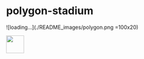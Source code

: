 # polygon-stadium

![loading...](./README_images/polygon.png =100x20)

<img src="./README_images/polygon.png =100x20" width="48" />
